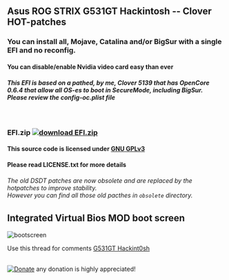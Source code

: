 ## Asus ROG STRIX G531GT Hackintosh -- Clover HOT-patches
### You can install all, Mojave, Catalina and/or BigSur with a single EFI and no reconfig.
#### You can disable/enable Nvidia video card easy than ever
##### This EFI is based on a pathed, by me, Clover 5139 that has OpenCore 0.6.4 that allow all OS-es to boot in SecureMode, including BigSur.<br>Please review the  config-oc.plist file
<br>

### EFI.zip [![download EFI.zip](https://img.shields.io/github/downloads/serdeliuk/hackint0sh/total)](https://github.com/serdeliuk/hackint0sh/releases/download/7/EFI.zip)
#### This source code is licensed under [GNU GPLv3](https://www.gnu.org/licenses/gpl-3.0.html#preamble)
#### Please read LICENSE.txt for more details

###### The old DSDT patches are now obsolete and are replaced by the hotpatches to improve stability. <br> However you can find all those old pacthes in `obsolete` directory.

Integrated Virtual Bios MOD boot screen
---
![bootscreen](https://github.com/serdeliuk/hackint0sh/blob/master/bootmenu.gif)

Use this thread for comments [G531GT Hackint0sh](https://www.tonymacx86.com/threads/info-asus-rog-strix-g531gt-hackintosh-mojave-and-or-catalina-install.287480/)
<br><br>

[![Donate](https://img.shields.io/badge/Donate-PayPal-green.svg)](https://paypal.me/serdeliuk) any donation is highly appreciated!
